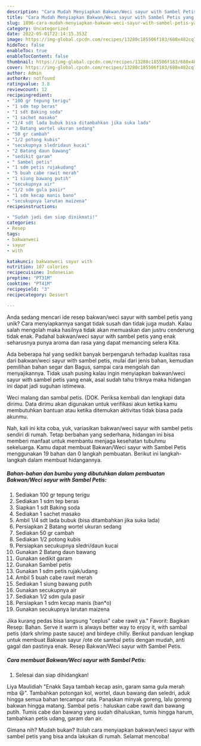 ```yaml
---
description: "Cara Mudah Menyiapkan Bakwan/Weci sayur with Sambel Petis yang Lezat"
title: "Cara Mudah Menyiapkan Bakwan/Weci sayur with Sambel Petis yang Lezat"
slug: 1896-cara-mudah-menyiapkan-bakwan-weci-sayur-with-sambel-petis-yang-lezat
category: Uncategorized
date: 2022-05-01T22:14:15.353Z
image: https://img-global.cpcdn.com/recipes/13280c185506f183/680x482cq70/bakwanweci-sayur-with-sambel-petis-foto-resep-utama.jpg
hideToc: false
enableToc: true
enableTocContent: false
thumbnail: https://img-global.cpcdn.com/recipes/13280c185506f183/680x482cq70/bakwanweci-sayur-with-sambel-petis-foto-resep-utama.jpg
cover: https://img-global.cpcdn.com/recipes/13280c185506f183/680x482cq70/bakwanweci-sayur-with-sambel-petis-foto-resep-utama.jpg
author: Admin
authorAv: notfound
ratingvalue: 3.8
reviewcount: 12
recipeingredient:
- "100 gr tepung terigu"
- "1 sdm tep beras"
- "1 sdt Baking soda"
- "1 sachet masako"
- "1/4 sdt lada bubuk bisa ditambahkan jika suka lada"
- "2 Batang wortel ukuran sedang"
- "50 gr cambah"
- "1/2 potong kubis"
- "secukupnya sledridaun kucai"
- "2 Batang daun bawang"
- "sedikit garam"
- " Sambel petis"
- "1 sdm petis rujakudang"
- "5 buah cabe rawit merah"
- "1 siung bawang putih"
- "secukupnya air"
- "1/2 sdm gula pasir"
- "1 sdm kecap manis bano"
- "secukupnya larutan maizena"
recipeinstructions:

- "Sudah jadi dan siap dinikmati!"
categories:
- Resep
tags:
- bakwanweci
- sayur
- with

katakunci: bakwanweci sayur with 
nutrition: 107 calories
recipecuisine: Indonesian
preptime: "PT31M"
cooktime: "PT41M"
recipeyield: "3"
recipecategory: Dessert

---
```





Anda sedang mencari ide resep bakwan/weci sayur with sambel petis yang unik? Cara menyiapkannya sangat tidak susah dan tidak juga mudah. Kalau salah mengolah maka hasilnya tidak akan memuaskan dan justru cenderung tidak enak. Padahal bakwan/weci sayur with sambel petis yang enak seharusnya punya aroma dan rasa yang dapat memancing selera Kita.





Ada beberapa hal yang sedikit banyak berpengaruh terhadap kualitas rasa dari bakwan/weci sayur with sambel petis, mulai dari jenis bahan, kemudian pemilihan bahan segar dan Bagus, sampai cara mengolah dan menyajikannya. Tidak usah pusing kalau ingin menyiapkan bakwan/weci sayur with sambel petis yang enak,      asal sudah tahu triknya maka hidangan ini dapat jadi suguhan istimewa.














Weci malang dan sambal petis. (DOK. Periksa kembali dan lengkapi data dirimu. Data dirimu akan digunakan untuk verifikasi akun ketika kamu membutuhkan bantuan atau ketika ditemukan aktivitas tidak biasa pada akunmu.






Nah, kali ini kita coba, yuk, variasikan bakwan/weci sayur with sambel petis sendiri di rumah. Tetap berbahan yang sederhana, hidangan ini bisa memberi manfaat untuk membantu menjaga kesehatan tubuhmu sekeluarga. Kamu dapat membuat Bakwan/Weci sayur with Sambel Petis menggunakan 19 bahan dan 0 langkah pembuatan. Berikut ini langkah-langkah dalam membuat hidangannya.

<!--inarticleads1-->

##### Bahan-bahan dan bumbu yang dibutuhkan dalam pembuatan Bakwan/Weci sayur with Sambel Petis:

1. Sediakan 100 gr tepung terigu
1. Sediakan 1 sdm tep beras
1. Siapkan 1 sdt Baking soda
1. Sediakan 1 sachet masako
1. Ambil 1/4 sdt lada bubuk (bisa ditambahkan jika suka lada)
1. Persiapkan 2 Batang wortel ukuran sedang
1. Sediakan 50 gr cambah
1. Sediakan 1/2 potong kubis
1. Persiapkan secukupnya sledri/daun kucai
1. Gunakan 2 Batang daun bawang
1. Gunakan sedikit garam
1. Gunakan  Sambel petis
1. Gunakan 1 sdm petis rujak/udang
1. Ambil 5 buah cabe rawit merah
1. Sediakan 1 siung bawang putih
1. Gunakan secukupnya air
1. Sediakan 1/2 sdm gula pasir
1. Persiapkan 1 sdm kecap manis (ban*o)
1. Gunakan secukupnya larutan maizena


Jika kurang pedas bisa langsung &#34;ceplus&#34; cabe rawit ya.&#34; Favorit: Bagikan Resep: Bahan. Serve it warm is always better way to enjoy it, with sambal petis (dark shrimp paste sauce) and birdeye chilly. Berikut panduan lengkap untuk membuat Bakwan sayur /ote ote sambal petis dengan mudah, anti gagal dan pastinya enak. Resep Bakwan/Weci sayur with Sambel Petis. 

<!--inarticleads2-->

##### Cara membuat Bakwan/Weci sayur with Sambel Petis:


1. Selesai dan siap dihidangkan!

Liya Maulidiah &#34;Enakk Saya tambah kecap asin, garam sama gula merah mba 😃&#34;. Tambahkan potongan kol, wortel, daun bawang dan seledri, aduk hingga semua bahan tercampur rata. Panaskan minyak goreng, lalu goreng bakwan hingga matang. Sambal petis : haluskan cabe rawit dan bawang putih. Tumis cabe dan bawang yang sudah dihaluskan, tumis hingga harum, tambahkan petis udang, garam dan air. 

Gimana nih? Mudah bukan? Itulah cara menyiapkan bakwan/weci sayur with sambel petis yang bisa anda lakukan di rumah. Selamat mencoba!
